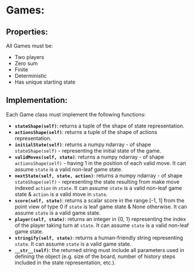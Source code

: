 # Games:

## Properties:

All Games must be:

* Two players
* Zero sum
* Finite
* Deterministic
* Has unique starting state

## Implementation:

Each Game class must implement the following functions:

* **`stateShape(self)`**: returns a tuple of the shape of state representation.
* **`actionsShape(self)`**: returns a tuple of the shape of actions representation.
* **`initialState(self)`**: returns a numpy ndarray - of shape `stateShape(self)` - representing the initial state of the game.
* **`validMoves(self, state)`**: returns a numpy ndarray - of shape `actionsShape(self)` - having 1 in the position of each valid move. It can assume `state` is a valid non-leaf game state.
* **`nextState(self, state, action)`**: returns a numpy ndarray - of shape `stateShape(self)` - representing the state resulting from make move indexed `action` in `state`. It can assume `state` is a valid non-leaf game state & `action` is a valid move in `state`.
* **`score(self, state)`**: returns a scalar score in the range [-1, 1] from the point view of type 0 if `state` is leaf game state & None otherwise. It can assume `state` is a valid game state.
* **`player(self, state)`**: returns an integer in {0, 1} representing the index of the player taking turn at `state`. It can assume `state` is a valid non-leaf game state.
* **`stringify(self, state)`**: returns a human-friendly string representing `state`. It can assume `state` is a valid game state.
* **`__str__(self)`**: the returned string must include all parameters used in defining the object (e.g. size of the board, number of history steps included in the state representation, etc.).